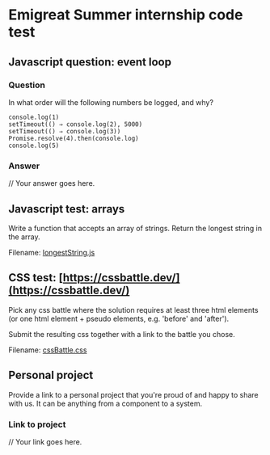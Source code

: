 # Emigreat Summer internship code test

## Javascript question: event loop

### Question

In what order will the following numbers be logged, and why?

```
console.log(1)
setTimeout(() ⇒ console.log(2), 5000)
setTimeout(() ⇒ console.log(3))
Promise.resolve(4).then(console.log)
console.log(5)
```

### Answer
// Your answer goes here.

## Javascript test: arrays

Write a function that accepts an array of strings. Return the longest string in the array.

Filename: [longestString.js](https://github.com/emigreat-dev/internship-code-test/blob/main/longestString.js)

## CSS test: [https://cssbattle.dev/](https://cssbattle.dev/)
Pick any css battle where the solution requires at least three html elements (or one html element + pseudo elements, e.g. 'before' and 'after').

Submit the resulting css together with a link to the battle you chose.

Filename: [cssBattle.css](https://github.com/emigreat-dev/internship-code-test/blob/main/cssBattle.css)

## Personal project

Provide a link to a personal project that you're proud of and happy to share with us. It can be anything from a component to a system.

### Link to project
// Your link goes here.
